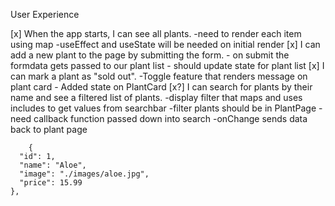 User Experience

[x] When the app starts, I can see all plants.
		-need to render each item using map
		-useEffect and useState will be needed on initial render
[x] I can add a new plant to the page by submitting the form.
		- on submit the formdata gets passed to our plant list
		- should update state for plant list
[x] I can mark a plant as "sold out".
		-Toggle feature that renders message on plant card
		- Added state on PlantCard
[x?] I can search for plants by their name and see a filtered list of plants.
		-display filter that maps and uses includes to get values from searchbar
		-filter plants should be in PlantPage
		-need callback function passed down into search
		-onChange sends data back to plant page

		{
      "id": 1,
      "name": "Aloe",
      "image": "./images/aloe.jpg",
      "price": 15.99
    },
